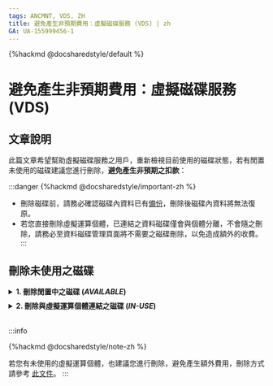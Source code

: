 ```yaml
---
tags: ANCMNT, VDS, ZH
title: 避免產生非預期費用：虛擬磁碟服務 (VDS) | zh
GA: UA-155999456-1
---
```


{%hackmd @docsharedstyle/default %}

# 避免產生非預期費用：虛擬磁碟服務 (VDS)

## 文章說明

此篇文章希望幫助虛擬磁碟服務之用戶，重新檢視目前使用的磁碟狀態，若有閒置未使用的磁碟建議您進行刪除，**避免產生非預期之扣款**：

:::danger
{%hackmd @docsharedstyle/important-zh %}

- 刪除磁碟前，請務必確認磁碟內資料已有[<ins>備份</ins>](https://man.twcc.ai/@twccdocs/r1DhqHdpN?type=view#%E8%B3%87%E6%96%99%E7%A3%81%E7%A2%9F%E5%BF%AB%E7%85%A7)，刪除後磁碟內資料將無法復原。
- 若您直接刪除虛擬運算個體，已連結之資料磁碟僅會與個體分離，不會隨之刪除，請務必至資料磁碟管理頁面將不需要之磁碟刪除，以免造成額外的收費。
:::

## 刪除未使用之磁碟

<details class="docspoiler">

<summary><b>1. 刪除閒置中之磁碟 (<i>AVAILABLE</i>) </b></summary>

<br>

若磁碟 **<ins>未</ins>** 與虛擬運算個體連結，將顯示 **`AVAILABLE`** 閒置狀態，確認資料已[<ins>備份</ins>](https://man.twcc.ai/@twccdocs/r1DhqHdpN?type=view#%E8%B3%87%E6%96%99%E7%A3%81%E7%A2%9F%E5%BF%AB%E7%85%A7)後，可直接進行刪除，步驟參考如下：

### Step 1. 進入虛擬磁碟服務

![](https://cos.twcc.ai/SYS-MANUAL/uploads/upload_4894b18e3bc0b29ddf8b875e4f03e986.png)


### Step 2. 刪除 `AVAILABLE` 之磁碟


- 勾選 **`AVAILABLE`** 之磁碟 > 點擊上方「**刪除**」按鈕; 或直接點擊右側 <i class="fa fa-ellipsis-v fa-20" aria-hidden="true"></i> 進行刪除。

![](https://cos.twcc.ai/SYS-MANUAL/uploads/upload_1496117d16fa75b9e1bc55d9eeee1edd.png)

- 成功刪除後，磁碟將即自列表中消失，即不再扣款使用額度。

</details>


<!-- Space -->

<div style="height:8px"></div>

<!-- 2. start -->


<!-- 1 start -->

<details class="docspoiler">

<summary><b>2. 刪除與虛擬運算個體連結之磁碟 (<i>IN-USE</i>)</b></summary>

<br>

若磁碟 **<ins>已</ins>** 與虛擬運算個體連結，將顯示 **`IN-USE`** 使用中之狀態，確認資料已[<ins>備份</ins>](https://man.twcc.ai/@twccdocs/r1DhqHdpN?type=view#%E8%B3%87%E6%96%99%E7%A3%81%E7%A2%9F%E5%BF%AB%E7%85%A7)後，需先將磁碟與個體分離，才能進行刪除，步驟參考如下：

### Step 1. 進入虛擬磁碟服務

![](https://cos.twcc.ai/SYS-MANUAL/uploads/upload_181bf53ba6dba6cdeb50595fe7d3da60.png)


### Step 2. 點擊 `IN-USE` 之磁碟

![](https://cos.twcc.ai/SYS-MANUAL/uploads/upload_b8ea0d42536bc2209778b6d2476f967a.png)

進入資料磁碟詳細資料頁後，可檢視已連結的個體與掛載路徑：

![](https://cos.twcc.ai/SYS-MANUAL/uploads/upload_d52c340f055c7deb372647fff0092566.png)


### Step 3. 與虛擬運算個體分離

點擊上方「**分離**」按鈕，磁碟將與虛擬運算個體分離

![](https://cos.twcc.ai/SYS-MANUAL/uploads/upload_d91b05ada4dc8645832d9977b9b24dd0.png)


### Step 4. 刪除磁碟

與個體分離後，磁碟狀態轉為 **`AVAILABLE`** 後，即可點擊上方「**刪除**」按鈕將磁碟刪除。

![](https://cos.twcc.ai/SYS-MANUAL/uploads/upload_a80284e7673b2ff067633393a495a38e.png)

- 成功刪除後，磁碟將即自列表中消失，即不再扣款使用額度。

</details>


<br>


:::info

{%hackmd @docsharedstyle/note-zh %}

若您有未使用的虛擬運算個體，也建議您進行刪除，避免產生額外費用，刪除方式請參考 [<ins>此文件</ins>](https://man.twcc.ai/uaKL6SkBT9GePrMILRpomg?view#%E7%AE%A1%E7%90%86%E5%80%8B%E9%AB%94)。
:::
